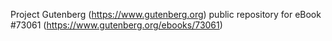 Project Gutenberg (https://www.gutenberg.org) public repository
for eBook #73061 (https://www.gutenberg.org/ebooks/73061)
